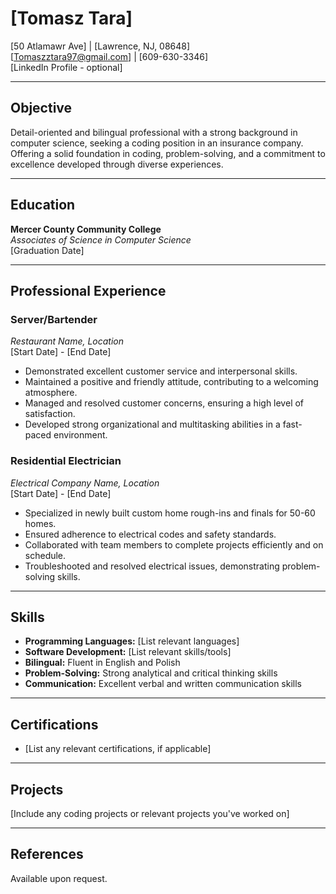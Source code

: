 # [Tomasz Tara]
[50 Atlamawr Ave] | [Lawrence, NJ, 08648]  
[Tomaszztara97@gmail.com] | [609-630-3346]  
[LinkedIn Profile - optional]

---

## Objective

Detail-oriented and bilingual professional with a strong background in computer science, seeking a coding position in an insurance company. Offering a solid foundation in coding, problem-solving, and a commitment to excellence developed through diverse experiences.

---

## Education

**Mercer County Community College**  
*Associates of Science in Computer Science*  
[Graduation Date]

---

## Professional Experience

### Server/Bartender  
*Restaurant Name, Location*  
[Start Date] - [End Date]

- Demonstrated excellent customer service and interpersonal skills.
- Maintained a positive and friendly attitude, contributing to a welcoming atmosphere.
- Managed and resolved customer concerns, ensuring a high level of satisfaction.
- Developed strong organizational and multitasking abilities in a fast-paced environment.

### Residential Electrician  
*Electrical Company Name, Location*  
[Start Date] - [End Date]

- Specialized in newly built custom home rough-ins and finals for 50-60 homes.
- Ensured adherence to electrical codes and safety standards.
- Collaborated with team members to complete projects efficiently and on schedule.
- Troubleshooted and resolved electrical issues, demonstrating problem-solving skills.

---

## Skills

- **Programming Languages:** [List relevant languages]
- **Software Development:** [List relevant skills/tools]
- **Bilingual:** Fluent in English and Polish
- **Problem-Solving:** Strong analytical and critical thinking skills
- **Communication:** Excellent verbal and written communication skills

---

## Certifications

- [List any relevant certifications, if applicable]

---

## Projects

[Include any coding projects or relevant projects you've worked on]

---

## References

Available upon request.
